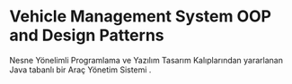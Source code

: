# Vehicle Management System OOP and Design Patterns
Nesne Yönelimli Programlama ve Yazılım Tasarım Kalıplarından yararlanan Java tabanlı bir Araç Yönetim Sistemi .
